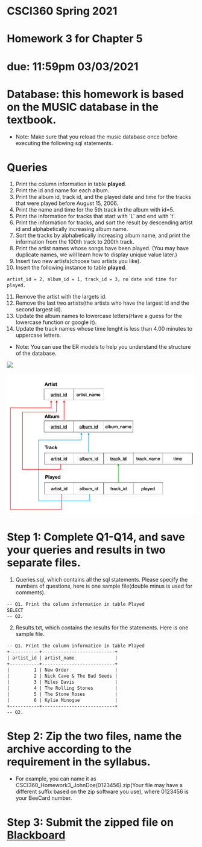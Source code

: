# CSCI360 Spring 2021
# Homework 3 for Chapter 5
# due: 11:59pm 03/03/2021

# Database: this homework is based on the MUSIC database in the textbook.
+ Note: Make sure that you reload the music database once before executing the following sql statements.
# Queries
1. Print the column information in table **played**.<br>
2. Print the id and name for each album. <br>
3. Print the album id, track id, and the played date and time for the tracks that were played before August 15, 2006. <br>
4. Print the name and time for the 5th track in the album with id=5.<br>
5. Print the information for tracks that start with 'L' and end with 't'. <br>
6. Print the information for tracks, and sort the result by descending artist id and alphabetically increasing album name. <br>
7. Sort the tracks by alphabetically increasing album name, and print the information from the 100th track to 200th track. <br>
8. Print the artist names whose songs have been played. (You may have duplicate names, we will learn how to display unique value later.)<br>
9. Insert two new artists(choose two artists you like).<br>
10. Insert the following instance to table **played**.
~~~~
artist_id = 2, album_id = 1, track_id = 3, no date and time for played.
~~~~
11. Remove the artist with the largets id. <br>
12. Remove the last two artists(the artists who have the largest id and the second largest id). <br>
13. Update the album names to lowercase letters(Have a guess for the lowercase function or google it).<br>
14. Update the track names whose time lenght is less than 4.00 minutes to uppercase letters. <br>

+ Note: You can use the ER models to help you understand the structure of the database.

![](/Resources/4-musicer.png)

![](/Resources/5-musicer2.png)

# Step 1: Complete Q1-Q14, and save your queries and results in two separate files.
1. Queries.sql, which contains all the sql statements. Please specify the numbers of questions, here is one sample file(double minus is used for comments).
~~~~
-- Q1. Print the column information in table Played
SELECT 
-- Q2. 
~~~~
2. Results.txt, which contains the results for the statements. Here is one sample file.
~~~~
-- Q1. Print the column information in table Played
+-----------+---------------------------+
| artist_id | artist_name               |
+-----------+---------------------------+
|         1 | New Order                 |
|         2 | Nick Cave & The Bad Seeds |
|         3 | Miles Davis               |
|         4 | The Rolling Stones        |
|         5 | The Stone Roses           |
|         6 | Kylie Minogue             |
+-----------+---------------------------+
-- Q2.
~~~~
# Step 2: Zip the two files, name the archive according to the requirement in the syllabus.
+ For example, you can name it as CSCI360_Homework3_JohnDoe(0123456).zip(Your file may have a different suffix based on the zip software you use), where 0123456 is your BeeCard number.
# Step 3: Submit the zipped file on [Blackboard](https://blackboard.sau.edu/)
